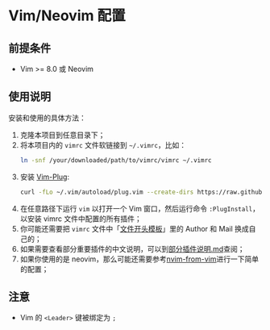 
# Vim/Neovim 配置

## 前提条件

- Vim >= 8.0 或 Neovim

## 使用说明

安装和使用的具体方法：

1. 克隆本项目到任意目录下；
2. 将本项目内的 `vimrc` 文件软链接到 `~/.vimrc`，比如：
   ```bash
   ln -snf /your/downloaded/path/to/vimrc/vimrc ~/.vimrc
   ```
3. 安装 [Vim-Plug](https://github.com/junegunn/vim-plug):
   ```bash
   curl -fLo ~/.vim/autoload/plug.vim --create-dirs https://raw.githubusercontent.com/junegunn/vim-plug/master/plug.vim
   ```
4. 在任意路径下运行 `vim` 以打开一个 Vim 窗口，然后运行命令 `:PlugInstall`，以安装 vimrc 文件中配置的所有插件；
5. 你可能还需要把 `vimrc` 文件中「[文件开头模板](./vimrc#L678)」里的 Author 和 Mail 换成自己的；
6. 如果需要查看部分重要插件的中文说明，可以到[部分插件说明.md](./部分插件说明.md)查阅；
7. 如果你使用的是 neovim，那么可能还需要参考[nvim-from-vim](https://neovim.io/doc/user/nvim.html#nvim-from-vim)进行一下简单的配置；

## 注意

- Vim 的 `<Leader>` 键被绑定为 `;`
